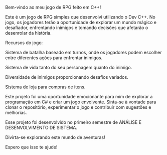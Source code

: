 Bem-vindo ao meu jogo de RPG feito em C++!

Este é um jogo de RPG simples que desenvolvi utilizando o Dev C++. No jogo, os jogadores terão a oportunidade de explorar um mundo mágico e desafiador, enfrentando inimigos e tomando decisões que afetarão o desenrolar da história.

Recursos do jogo:

Sistema de batalha baseado em turnos, onde os jogadores podem escolher entre diferentes ações para enfrentar inimigos.

Sistema de vida tanto do seu personagem quanto do inimigo.

Diversidade de inimigos proporcionando desafios variados.

Sistema de loja para compras de itens.

Este projeto foi uma oportunidade emocionante para mim de explorar a programação em C# e criar um jogo envolvente. Sinta-se à vontade para clonar o repositório, experimentar o jogo e contribuir com sugestões e melhorias.

Esse projeto foi desenvolvido no primeiro semestre de ANÁLISE E DESENVOLVIMENTO DE SISTEMA.

Divirta-se explorando este mundo de aventuras!

Espero que isso te ajude!
